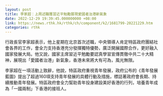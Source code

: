 ```yaml
---
layout: post
title: 李家超：上周述職獲習近平勉勵展現愛國者治港新氣象
date: 2022-12-29 19:39:45.000000000 +08:00
link: https://news.rthk.hk/rthk/ch/component/k2/1681799-20221229.htm
categories: rthk
---
```


行政長官李家超表示，他上星期在北京首次述職，中央領導人肯定特區政府團結社會各界的工作，會全力支持香港充分發揮獨特優勢，廣泛開展國際合作，更好融入國家發展大局。他又說，國家主席習近平勉勵要認真學習宣傳貫徹中共二十大精神，展現出「愛國者治港」新氣象，香港未來將大有可為，風光無限。

李家超在一項活動上致辭，他說，特區政府重視青年發展，政府公布的《青年發展藍圖》提出了超過160項支持青年發展的具體行動及措施，標誌著政府會長期、持續推動青年發展。特區政府會全力幫助青年投身建設美好香港的行列，培養青年成為「一國兩制」下香港的接班人。
